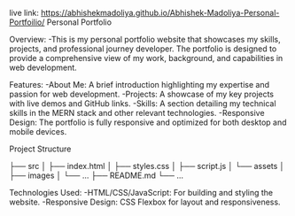 
live link: https://abhishekmadoliya.github.io/Abhishek-Madoliya-Personal-Portfoilio/
Personal Portfolio

Overview:
    -This is my personal portfolio website that showcases my skills, projects, and professional journey  developer. The portfolio is designed to provide a comprehensive view of my work, background, and capabilities in web development.

Features:
    -About Me: A brief introduction highlighting my expertise and passion for web development.
    -Projects: A showcase of my key projects with live demos and GitHub links.
    -Skills: A section detailing my technical skills in the MERN stack and other relevant technologies.
    -Responsive Design: The portfolio is fully responsive and optimized for both desktop and mobile devices.


Project Structure

├── src
│   ├── index.html
│   ├── styles.css
│   ├── script.js
│   └── assets
│       ├── images
│       └── ...
├── README.md
└── ...


Technologies Used:
    -HTML/CSS/JavaScript: For building and styling the website.
    -Responsive Design: CSS Flexbox for layout and responsiveness.
